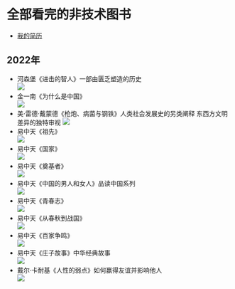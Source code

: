# 全部看完的非技术图书
+ [我的简历](../README.md)
## 2022年
+ 河森堡《进击的智人》一部由匮乏塑造的历史  
![](202201.jpg)
+ 金一南《为什么是中国》  
![](202202.jpg)
+ 美·雷德·戴蒙德《枪炮、病菌与钢铁》人类社会发展史的另类阐释 东西方文明差异的独特审视
![](202203.jpg)
+ 易中天《祖先》  
![](202204.jpg)
+ 易中天《国家》  
![](202205.jpg)
+ 易中天《奠基者》  
![](202206.jpg)
+ 易中天《中国的男人和女人》品读中国系列  
![](202207.jpg)
+ 易中天《青春志》  
![](202208.jpg)
+ 易中天《从春秋到战国》  
![](202209.jpg)
+ 易中天《百家争鸣》  
![](202210.jpg)
+ 易中天《庄子故事》中华经典故事  
![](202211.jpg)
+ 戴尔·卡耐基《人性的弱点》如何赢得友谊并影响他人  
![](202212.jpg)